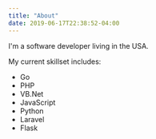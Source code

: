 ```yaml
---
title: "About"
date: 2019-06-17T22:38:52-04:00
---
```


I'm a software developer living in the USA. 

My current skillset includes:

- Go
- PHP
- VB.Net
- JavaScript
- Python
- Laravel
- Flask
